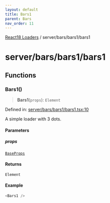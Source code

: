 ```yaml
---
layout: default
title: Bars1
parent: Bars
nav_order: 11
---
```

[React18 Loaders](../../../index.md) / server/bars/bars1/bars1

# server/bars/bars1/bars1

## Functions

### Bars1()

> **Bars1**(`props`): `Element`

Defined in: [server/bars/bars1/bars1.tsx:10](https://github.com/react18-tools/turborepo-template/blob/7391c92cfd2f29d798499dc97ae86a2f94c80212/lib/src/server/bars/bars1/bars1.tsx#L10)

A simple loader with 3 dots.

#### Parameters

##### props

[`BaseProps`](../../common/base/base/index.md#baseprops)

#### Returns

`Element`

#### Example

```ts
<Bars1 />
```
